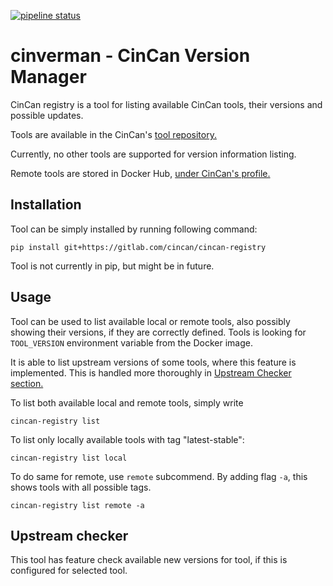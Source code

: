 [![pipeline status](https://gitlab.com/CinCan/cincan-registry/badges/master/pipeline.svg)](https://gitlab.com/CinCan/cincan-registry/commits/master)

# cinverman - CinCan Version Manager

CinCan registry is  a tool for listing available CinCan tools, their versions and possible updates. 

Tools are available in the CinCan's [tool repository.](https://gitlab.com/CinCan/tools)

Currently, no other tools are supported for version information listing.

Remote tools are stored in Docker Hub, [under CinCan's profile.](https://hub.docker.com/u/cincan)

## Installation

Tool can be simply installed by running following command:

`pip install git+https://gitlab.com/cincan/cincan-registry`

Tool is not currently in pip, but might be in future.

## Usage

Tool can be used to list available local or remote tools, also possibly showing their versions, if they are correctly defined.
Tools is looking for `TOOL_VERSION` environment variable from the Docker image.

It is able to list upstream versions of some tools, where this feature is implemented. This is handled more thoroughly in [Upstream Checker section.](#upstream-checker)


To list both available local and remote tools, simply write
```
cincan-registry list

```

To list only locally available tools with tag "latest-stable":
```
cincan-registry list local
```

To do same for remote, use `remote` subcommend. By adding flag `-a`, this shows tools with all possible tags.
```
cincan-registry list remote -a 
```



## Upstream checker

This tool has feature check available new versions for tool, if this is configured for selected tool.


